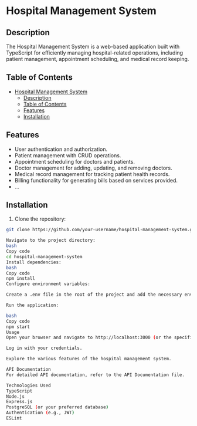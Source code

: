 # Hospital Management System

## Description

The Hospital Management System is a web-based application built with TypeScript for efficiently managing hospital-related operations, including patient management, appointment scheduling, and medical record keeping.

## Table of Contents

- [Hospital Management System](#hospital-management-system)
  - [Description](#description)
  - [Table of Contents](#table-of-contents)
  - [Features](#features)
  - [Installation](#installation)

## Features

- User authentication and authorization.
- Patient management with CRUD operations.
- Appointment scheduling for doctors and patients.
- Doctor management for adding, updating, and removing doctors.
- Medical record management for tracking patient health records.
- Billing functionality for generating bills based on services provided.
- ...

## Installation

1. Clone the repository:

```bash
git clone https://github.com/your-username/hospital-management-system.git

Navigate to the project directory:
bash
Copy code
cd hospital-management-system
Install dependencies:
bash
Copy code
npm install
Configure environment variables:

Create a .env file in the root of the project and add the necessary environment variables such as database connection strings, API keys, etc.

Run the application:

bash
Copy code
npm start
Usage
Open your browser and navigate to http://localhost:3000 (or the specified port in your environment).

Log in with your credentials.

Explore the various features of the hospital management system.

API Documentation
For detailed API documentation, refer to the API Documentation file.

Technologies Used
TypeScript
Node.js
Express.js
PostgreSQL (or your preferred database)
Authentication (e.g., JWT)
ESLint